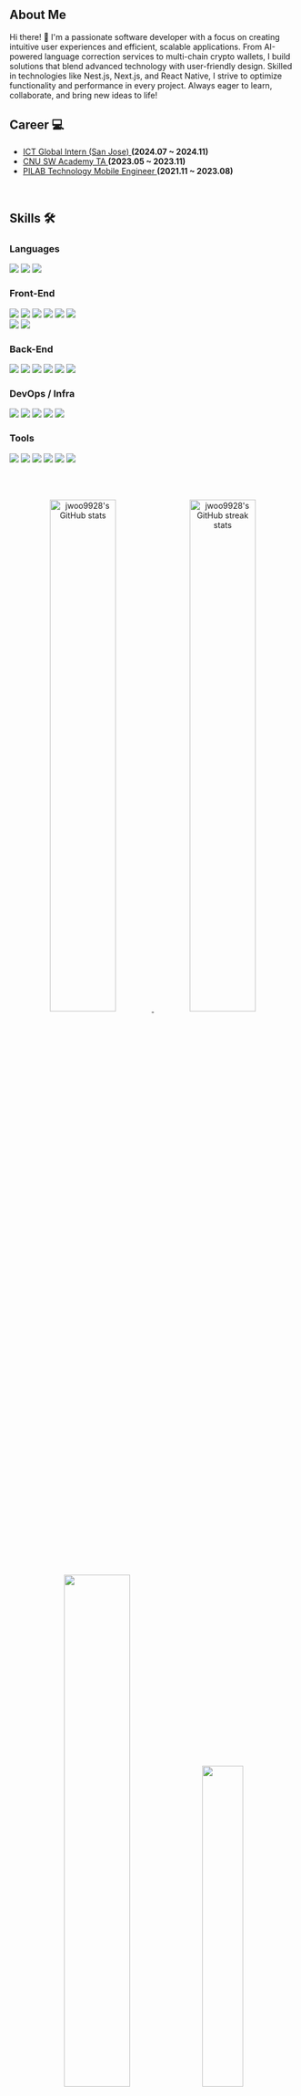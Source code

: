 <!--<h1 align=center>jwoo9928's Github 👋 </h1>

<h2 align=center> status!! 🌱 </h2>
</br>

<img src="https://github-readme-stats.vercel.app/api/top-langs/?username=jwoo9928&layout=compact&theme=calm" /></br>** -->
## About Me
Hi there! 👋
I'm a passionate software developer with a focus on creating intuitive user experiences and efficient, scalable applications. From AI-powered language correction services to multi-chain crypto wallets, I build solutions that blend advanced technology with user-friendly design. Skilled in technologies like Nest.js, Next.js, and React Native, I strive to optimize functionality and performance in every project. Always eager to learn, collaborate, and bring new ideas to life!
<br/>

## Career 💻
- <a href = https://www.ictintern.or.kr/homepage/system/systemViewG.do> ICT Global Intern (San Jose) </a> **(2024.07 ~ 2024.11)**
- <a href = https://bit.ly/cnu-sw-academy> CNU SW Academy TA </a> **(2023.05 ~ 2023.11)**
- <a href = https://pilab.co/> PILAB Technology Mobile Engineer </a> **(2021.11 ~ 2023.08)**
<br/>

## Skills 🛠
 ### Languages

<img src="https://img.shields.io/badge/JavaScript-F7DF1E?style=flat-square&logo=JavaScript&logoColor=black"/> <img src="https://img.shields.io/badge/TypeScript-3178C6?style=flat-square&logo=TypeScript&logoColor=white"/> <img src="https://img.shields.io/badge/Python-3776AB?style=flat-square&logo=Python&logoColor=white"/>

### Front-End
<img src="https://img.shields.io/badge/React Native-61DAFB?style=flat-square&logo=React&logoColor=white"/> <img src="https://img.shields.io/badge/React-61DAFB?style=flat-square&logo=React&logoColor=white"/> <img src="https://img.shields.io/badge/Webpack-8DD6F9?style=flat-square&logo=Webpack&logoColor=white"/> <img src="https://img.shields.io/badge/Recoil-000000?style=flat-square&logo=React&logoColor=white"/> <img src="https://img.shields.io/badge/Styled Components-DB7093?style=flat-square&logo=styled-components&logoColor=white"/> <img src="https://img.shields.io/badge/next.js-000000?style=flat-square&logo=next.js&logoColor=white"/><br>
<img src="https://img.shields.io/badge/HTML5-E34F26?style=flat-square&logo=HTML5&logoColor=white"/> <img src="https://img.shields.io/badge/CSS3-1572B6?style=flat-square&logo=CSS3&logoColor=white"/> 

### Back-End

<img src="https://img.shields.io/badge/Node.js-339933?style=flat-square&logo=Node.js&logoColor=white"/> <img src="https://img.shields.io/badge/Express-000000?style=flat-square&logo=Express&logoColor=white"/> <img src="https://img.shields.io/badge/NestJS-E0234E?style=flat-square&logo=NestJS&logoColor=white"/> <img src="https://img.shields.io/badge/MySQL-4479A1?style=flat-square&logo=MySQL&logoColor=white"/> <img src="https://img.shields.io/badge/MongoDB-47A248?style=flat-square&logo=MongoDB&logoColor=white"/> <img src="https://img.shields.io/badge/FastAPI-009688?style=flat-square&logo=FastAPI&logoColor=white"/>

### DevOps / Infra

<img src="https://img.shields.io/badge/Amazon AWS-232F3E?style=flat-square&logo=AmazonAWS&logoColor=white"/> <img src="https://img.shields.io/badge/Docker-2496ED?style=flat-square&logo=Docker&logoColor=white"/> <img src="https://img.shields.io/badge/Nginx-009639?style=flat-square&logo=Nginx&logoColor=white"/> <img src="https://img.shields.io/badge/GitHub Actions-2088FF?style=flat-square&logo=GitHubActions&logoColor=white"/> <img src="https://img.shields.io/badge/Firebase-FFCA28?style=flat-square&logo=Firebase&logoColor=white"/>

### Tools

<img src="https://img.shields.io/badge/Git-F05032?style=flat-square&logo=Git&logoColor=white"/> <img src="https://img.shields.io/badge/Github-181717?style=flat-square&logo=Github&logoColor=white"/> <img src="https://img.shields.io/badge/Slack-4A154B?style=flat-square&logo=Slack&logoColor=white"/> <img src="https://img.shields.io/badge/Notion-000000?style=flat-square&logo=Notion&logoColor=white"/> <img src="https://img.shields.io/badge/Figma-F24E1E?style=flat-square&logo=Figma&logoColor=white"/> <img src="https://img.shields.io/badge/Jira-0052CC?style=flat-square&logo=JiraSoftware&logoColor=white"/>


<!-- <br/> [![trophy](https://github-profile-trophy.vercel.app/?username=jwoo9928)](https://github.com/ryo-ma/github-profile-trophy) -->
<br/><br/>

<p align="center">

<!-- GitHub Stats -->
<a href="https://github.com/jwoo9928?tab=repositories">
    <img src="https://github-readme-stats.vercel.app/api?username=jwoo9928&theme=gotham&show_icons=true&count_private=true&hide_border=true" width="48%" alt="jwoo9928's GitHub stats"/>
</a>

<!-- GitHub Streak Stats -->
<a href="https://github.com/jwoo9928?tab=stars">
    <img src="https://github-readme-streak-stats.herokuapp.com?user=jwoo9928&theme=gotham&hide_border=true&date_format=M%20j%5B%2C%20Y%5D" width="48%" alt="jwoo9928's GitHub streak stats"/>
</a>

</p>

<!-- Profile Activity Graph
 <p align="center">
    <a href="https://wakatime.com/@jwoo9928">
        <img src="https://github-readme-activity-graph.vercel.app/graph?username=jwoo9928&theme=react-dark&hide_border=true&area=true&custom_title=Total%20Contribution%20Graph%20for%20jwoo9928" width="95%" alt="jwoo9928's activity graph"/>
    </a>
</p> -->
<p align="center">
<img src="https://github-readme-stats.vercel.app/api/top-langs/?username=jwoo9928&layout=compact&theme=blue-green&hide_border=true&area=true" width="48%" />
<a href="https://github.com/PrinceGoblinTech?tab=achievements"><img src="https://github-profile-trophy.vercel.app/?username=jwoo9928&theme=onestar&no-frame=true&column=3&row=2"  width="38%" /></a>
</p>

